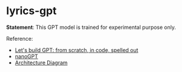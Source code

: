 # lyrics-gpt

**Statement**: This GPT model is trained for experimental purpose only.

Reference: 
* [Let's build GPT: from scratch, in code, spelled out](https://www.youtube.com/watch?v=kCc8FmEb1nY)
* [nanoGPT](https://github.com/karpathy/nanoGPT/tree/master)
* [Architecture Diagram](https://raw.githubusercontent.com/karpathy/ng-video-lecture/e145beb6039d1c33a1db73f7a7e8744f0fd863a2/nanogpt-architecture.png)
